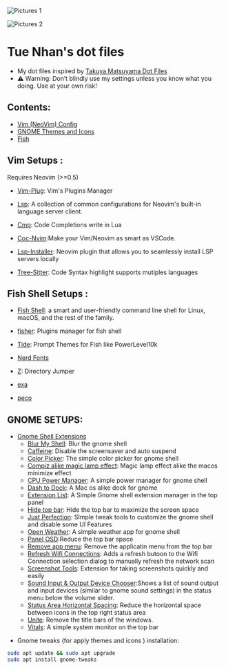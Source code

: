![Pictures 1](https://github.com/iamverysimp1e/Public-Dot-Files/blob/main/ScreenShots/2.png)




![Pictures 2](https://github.com/iamverysimp1e/Public-Dot-Files/blob/main/ScreenShots/3.png)

# Tue Nhan's dot files
- My dot files  inspired by [Takuya Matsuyama Dot Files](https://github.com/craftzdog/dotfiles-public)
- ⚠️ Warning: Don’t blindly use my settings unless you know what you doing. Use at your own risk!

## Contents:
- [Vim (NeoVim) Config](#neovim)
- [GNOME Themes and Icons](#gnome)
- [Fish](#fish)

## Vim Setups <a name = "neovim"></a>: 
Requires Neovim (>=0.5)

- [Vim-Plug](https://github.com/junegunn/vim-plug): Vim's Plugins Manager
- [Lsp](https://github.com/neovim/nvim-lspconfig): A collection of common configurations for Neovim's built-in language server client.
- [Cmp](https://github.com/hrsh7th/nvim-cmp): Code Completions write in Lua 
- [Coc-Nvim](https://github.com/neoclide/coc.nvim):Make your Vim/Neovim as smart as VSCode.

- [Lsp-Installer](https://github.com/williamboman/nvim-lsp-installer):
Neovim plugin that allows you to seamlessly install LSP servers locally 

-  [Tree-Sitter](https://github.com/nvim-treesitter/nvim-treesitter): Code Syntax highlight supports mutiples languages

## Fish Shell Setups <a name = "fish"></a>:
- [Fish Shell](https://github.com/nvim-treesitter/nvim-treesitter): a smart and user-friendly command line
shell for Linux, macOS, and the rest of the family.

- [fisher](https://github.com/jorgebucaran/fisher): Plugins manager for fish shell

- [Tide](https://github.com/IlanCosman/tide): Prompt Themes for Fish like PowerLevel10k

- [Nerd Fonts](https://github.com/ryanoasis/nerd-fonts)

- [Z](https://github.com/jethrokuan/z): Directory Jumper

- [exa](https://the.exa.website/)

- [peco](https://github.com/peco/peco)

## GNOME SETUPS<a name = "gnome"></a>:
- [Gnome Shell Extensions](https://extensions.gnome.org/)
   - [Blur My Shell](https://extensions.gnome.org/extension/3193/blur-my-shell/): Blur the gnome shell
   - [Caffeine](https://extensions.gnome.org/extension/517/caffeine/): Disable the screensaver and auto suspend
   - [Color Picker](https://extensions.gnome.org/extension/3396/color-picker/): The simple color picker for gnome shell
   - [Compiz alike magic lamp effect](https://extensions.gnome.org/extension/3740/compiz-alike-magic-lamp-effect/): Magic lamp effect alike the macos minimize effect
   - [CPU Power Manager](https://extensions.gnome.org/extension/3194/cpu-power-manager/): A simple power manager for gnome shell
   - [Dash to Dock](https://extensions.gnome.org/extension/3195/dash-to-dock/): A Mac os alike dock for gnome 
   - [Extension List](https://extensions.gnome.org/extension/3088/extension-list/): A Simple Gnome shell extension manager in the top panel 
   - [Hide top bar](https://extensions.gnome.org/extension/545/hide-top-bar/): Hide the top bar to maximize the screen space
   - [Just Perfection](https://extensions.gnome.org/extension/3843/just-perfection/): SImple tweak tools to customize the gnome shell and disable some UI Features
   - [Open Weather](https://extensions.gnome.org/extension/750/openweather/): A simple weather app for gnome shell
   - [Panel OSD](https://extensions.gnome.org/extension/708/panel-osd/):Reduce the top bar space
   - [Remove app menu](https://extensions.gnome.org/extension/3906/remove-app-menu/): Remove the applicatin menu from the top bar
   - [Refresh Wifi Connections](https://extensions.gnome.org/extension/905/refresh-wifi-connections/): Adds a refresh butoon to the Wifi Connection selection dialog to manually refresh the network scan
   - [Screenshot Tools](https://extensions.gnome.org/extension/1112/screenshot-tool/): Extension for taking screenshots quickly and easily
   - [Sound Input & Output Device Chooser](https://extensions.gnome.org/extension/906/sound-output-device-chooser/):Shows a list of sound output and input devices (similar to gnome sound settings) in the status menu below the volume slider. 
   - [Status Area Horizontal Spacing](https://extensions.gnome.org/extension/355/status-area-horizontal-spacing/): Reduce the horizontal space between icons in the top right status area
   - [Unite](https://extensions.gnome.org/extension/1287/unite/): Remove the title bars of the windows.
   - [Vitals](https://extensions.gnome.org/extension/1460/vitals/): A simple system monitor on the top bar

* Gnome tweaks (for apply themes and icons ) installation:
```bash
sudo apt update && sudo apt upgrade
sudo apt install gnome-tweaks
```

   

